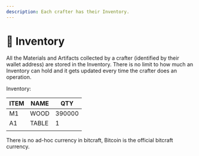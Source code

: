 ```yaml
---
description: Each crafter has their Inventory.
---
```


# 🎒 Inventory

All the Materials and Artifacts collected by a crafter (identified by their wallet address) are stored in the Inventory. There is no limit to how much an Inventory can hold and it gets updated every time the crafter does an operation.

Inventory:

| ITEM | NAME  | QTY    |
| ---- | ----- | ------ |
| M1   | WOOD  | 390000 |
| A1   | TABLE | 1      |
|      |       |        |

There is no ad-hoc currency in bitcraft, Bitcoin is the official bitcraft currency.

